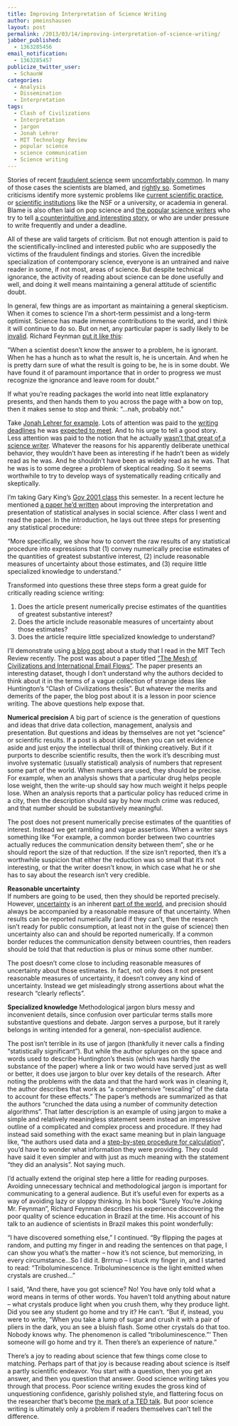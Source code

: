 ```yaml
---
title: Improving Interpretation of Science Writing
author: pmeinshausen
layout: post
permalink: /2013/03/14/improving-interpretation-of-science-writing/
jabber_published:
  - 1363285456
email_notification:
  - 1363285457
publicize_twitter_user:
  - SchaunW
categories:
  - Analysis
  - Dissemination
  - Interpretation
tags:
  - Clash of Civilizations
  - Interpretation
  - jargon
  - Jonah Lehrer
  - MIT Technology Review
  - popular science
  - science communication
  - Science writing
---
```

Stories of recent <a href="http://www.nytimes.com/2012/10/06/opinion/fraud-in-the-scientific-literature.html?_r=0">fraudulent science</a> seem <a href="http://www.nytimes.com/2012/04/17/science/rise-in-scientific-journal-retractions-prompts-calls-for-reform.html?_r=1&hpw=&pagewanted=all">uncomfortably common</a>. In many of those cases the scientists are blamed, and <a href="http://retractionwatch.wordpress.com/2013/03/07/wash-u-psychologist-sheds-light-on-inquiry-against-former-psychology-grad-student/">rightly so</a>. Sometimes criticisms identify more systemic problems like <a href="http://www.talyarkoni.org/blog/2013/03/12/the-truth-is-not-optional-five-bad-reasons-and-one-mediocre-one-for-defending-the-status-quo/">current scientific practice</a>, or <a href="http://iai.asm.org/content/80/3/897.full">scientific institutions</a> like the NSF or a university, or academia in general. Blame is also often laid on pop science and <a href="http://blogs.discovermagazine.com/neuroskeptic/2013/03/01/were-all-jonah-lehrer-except-me/#.UT6CgVpxte4">the popular science writers</a> who try to tell <a href="http://evolvingthoughts.net/2013/02/drama-journalism-and-science/">a counterintuitive and interesting story</a>, or who are under pressure to write frequently and under a deadline.

All of these are valid targets of criticism. But not enough attention is paid to the scientifically-inclined and interested public who are supposedly the victims of the fraudulent findings and stories. Given the incredible specialization of contemporary science, everyone is an untrained and naive reader in some, if not most, areas of science. But despite technical ignorance, the activity of reading about science can be done usefully and well, and doing it well means maintaining a general attitude of scientific doubt.<!--more-->

In general, few things are as important as maintaining a general skepticism. When it comes to science I&#8217;m a short-term pessimist and a long-term optimist. Science has made immense contributions to the world, and I think it will continue to do so. But on net, any particular paper is sadly likely to be <a href="http://www.plosmedicine.org/article/info:doi/10.1371/journal.pmed.0020124">invalid</a>. Richard Feynman <a href="http://www.brainpickings.org/index.php/2013/03/06/richard-feynman-responsibility-of-scientists/">put it like this</a>:

&#8220;When a scientist doesn’t know the answer to a problem, he is ignorant. When he has a hunch as to what the result is, he is uncertain. And when he is pretty darn sure of what the result is going to be, he is in some doubt. We have found it of paramount importance that in order to progress we must recognize the ignorance and leave room for doubt.&#8221;

If what you&#8217;re reading packages the world into neat little explanatory presents, and then hands them to you across the page with a bow on top, then it makes sense to stop and think: &#8220;&#8230;nah, probably not.&#8221;

Take <a href="http://www.slate.com/articles/health_and_science/science/2012/08/jonah_lehrer_plagiarism_in_wired_com_an_investigation_into_plagiarism_quotes_and_factual_inaccuracies_.3.html">Jonah Lehrer for example</a>. Lots of attention was paid to the <a href="http://thecognitiveturn.com/2012/08/09/brilliance-at-gunpoint-jonah-lehrer-creativity-and-the-pressures-of-intellectual-performance/">writing deadlines</a> he was <a href="http://www.slate.com/articles/life/culturebox/2012/06/jonah_lehrer_self_plagiarism_the_new_yorker_staffer_stopped_being_a_writer_and_became_an_idea_man_.html">expected to meet</a>. And to his urge to tell a good story. Less attention was paid to the notion that he actually <a href="http://blog.chabris.com/2013/02/what-has-been-forgotten-about-jonah.html">wasn&#8217;t that great of a science writer</a>. Whatever the reasons for his apparently deliberate unethical behavior, they wouldn&#8217;t have been as interesting if he hadn&#8217;t been as widely read as he was. And he shouldn&#8217;t have been as widely read as he was. That he was is to some degree a problem of skeptical reading. So it seems worthwhile to try to develop ways of systematically reading critically and skeptically.

I&#8217;m taking Gary King&#8217;s <a href="http://projects.iq.harvard.edu/gov2001/">Gov 2001 class</a> this semester. In a recent lecture he mentioned <a href="http://gking.harvard.edu/files/abs/making-abs.shtml">a paper he&#8217;d written</a> about improving the interpretation and presentation of statistical analyses in social science. After class I went and read the paper. In the introduction, he lays out three steps for presenting any statistical procedure:

&#8220;More specifically, we show how to convert the raw results of any statistical procedure into expressions that (1) convey numerically precise estimates of the quantities of greatest substantive interest, (2) include reasonable measures of uncertainty about those estimates, and (3) require little specialized knowledge to understand.&#8221;

Transformed into questions these three steps form a great guide for critically reading science writing:

1.  Does the article present numerically precise estimates of the quantities of greatest substantive interest?
2.  Does the article include reasonable measures of uncertainty about those estimates?
3.  Does the article require little specialized knowledge to understand?

I&#8217;ll demonstrate using <a href="http://www.technologyreview.com/view/512116/global-e-mail-patterns-reveal-clash-of-civilizations/#.UTY6J23CXyo.twitter">a blog post</a> about a study that I read in the MIT Tech Review recently. The post was about a paper titled <a href="http://arxiv.org/pdf/1303.0045v1.pdf">&#8220;The Mesh of Civilizations and International Email Flows&#8221;</a>. The paper presents an interesting dataset, though I don&#8217;t understand why the authors decided to think about it in the terms of a vague collection of strange ideas like Huntington&#8217;s &#8220;Clash of Civilizations thesis&#8221;. But whatever the merits and demerits of the paper, the blog post about it is a lesson in poor science writing. The above questions help expose that.

<strong>Numerical precision</strong>
A big part of science is the generation of questions and ideas that drive data collection, management, analysis and presentation. But questions and ideas by themselves are not yet &#8220;science&#8221; or scientific results. If a post is about ideas, then you can set evidence aside and just enjoy the intellectual thrill of thinking creatively. But if it purports to describe scientific results, then the work it&#8217;s describing must involve systematic (usually statistical) analysis of numbers that represent some part of the world. When numbers are used, they should be precise. For example, when an analysis shows that a particular drug helps people lose weight, then the write-up should say how much weight it helps people lose. When an analysis reports that a particular policy has reduced crime in a city, then the description should say by how much crime was reduced, and that number should be substantively meaningful.

The post does not present numerically precise estimates of the quantities of interest. Instead we get rambling and vague assertions. When a writer says something like &#8220;For example, a common border between two countries actually reduces the communication density between them&#8221;, she or he should report the size of that reduction. If the size isn&#8217;t reported, then it&#8217;s a worthwhile suspicion that either the reduction was so small that it&#8217;s not interesting, or that the writer doesn&#8217;t know, in which case what he or she has to say about the research isn&#8217;t very credible.

**Reasonable uncertainty**  
If numbers are going to be used, then they should be reported precisely. However, <a href="http://www.radiolab.org/2009/jun/15/">uncertainty</a> is an inherent <a href="http://en.wikipedia.org/wiki/Stochastic">part of the world</a>, and precision should always be accompanied by a reasonable measure of that uncertainty. When results can be reported numerically (and if they can&#8217;t, then the research isn&#8217;t ready for public consumption, at least not in the guise of science) then uncertainty also can and should be reported numerically. If a common border reduces the communication density between countries, then readers should be told that that reduction is plus or minus some other number.

The post doesn&#8217;t come close to including reasonable measures of uncertainty about those estimates. In fact, not only does it not present reasonable measures of uncertainty, it doesn&#8217;t convey any kind of uncertainty. Instead we get misleadingly strong assertions about what the research &#8220;clearly reflects&#8221;.

<strong>Specialized knowledge</strong>
Methodological jargon blurs messy and inconvenient details, since confusion over particular terms stalls more substantive questions and debate. Jargon serves a purpose, but it rarely belongs in writing intended for a general, non-specialist audience.

The post isn&#8217;t terrible in its use of jargon (thankfully it never calls a finding &#8220;statistically significant&#8221;). But while the author splurges on the space and words used to describe Huntington&#8217;s thesis (which was hardly the substance of the paper) where a link or two would have served just as well or better, it does use jargon to blur over key details of the research. After noting the problems with the data and that the hard work was in cleaning it, the author describes that work as &#8220;a comprehensive &#8220;rescaling&#8221; of the data to account for these effects.&#8221; The paper&#8217;s methods are summarized as that the authors &#8220;crunched the data using a number of community detection algorithms&#8221;. That latter description is an example of using jargon to make a simple and relatively meaningless statement seem instead an impressive outline of a complicated and complex process and procedure. If they had instead said something with the exact same meaning but in plain language like, &#8220;the authors used data and a <a href="http://en.wikipedia.org/wiki/Algorithm">step-by-step procedure for calculation</a>&#8220;, you&#8217;d have to wonder what information they were providing. They could have said it even simpler and with just as much meaning with the statement &#8220;they did an analysis&#8221;. Not saying much.

I&#8217;d actually extend the original step here a little for reading purposes. Avoiding unnecessary technical and methodological jargon is important for communicating to a general audience. But it&#8217;s useful even for experts as a way of avoiding lazy or sloppy thinking. In his book &#8220;Surely You&#8217;re Joking Mr. Feynman&#8221;, Richard Feynman describes his experience discovering the poor quality of science education in Brazil at the time. His account of his talk to an audience of scientists in Brazil makes this point wonderfully:

&#8220;I have discovered something else,&#8221; I continued. &#8220;By flipping the pages at random, and putting my finger in and reading the sentences on that page, I can show you what&#8217;s the matter &#8211; how it&#8217;s not science, but memorizing, in every circumstance&#8230;So I did it. Brrrrup &#8211; I stuck my finger in, and I started to read: &#8220;Triboluminescence. Triboluminescence is the light emitted when crystals are crushed&#8230;&#8221;

I said, &#8220;And there, have you got science? No! You have only told what a word means in terms of other words. You haven&#8217;t told anything about nature &#8211; what crystals produce light when you crush them, why they produce light. Did you see any student go home and try it? He can&#8217;t. &#8220;But if, instead, you were to write, &#8220;When you take a lump of sugar and crush it with a pair of pliers in the dark, you an see a bluish flash. Some other crystals do that too. Nobody knows why. The phenomenon is called &#8220;triboluminescence.&#8221;&#8216; Then someone will go home and try it. Then there&#8217;s an experience of nature.&#8221;

There&#8217;s a joy to reading about science that few things come close to matching. Perhaps part of that joy is because reading about science is itself a partly scientific endeavor. You start with a question, then you get an answer, and then you question that answer. Good science writing takes you through that process. Poor science writing exudes the gross kind of unquestioning confidence, garishly polished style, and flattering focus on the researcher that&#8217;s become <a href="http://blogs.hbr.org/haque/2013/03/lets_save_great_ideas_from_the.html">the mark of a TED talk</a>. But poor science writing is ultimately only a problem if readers themselves can&#8217;t tell the difference.
